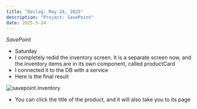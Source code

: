 ```yaml
---
title: "Devlog: May 24, 2025"
description: "Project: SavePoint"
date: 2025-5-24
---
```


*SavePoint*

- Saturday
- I completely redid the inventory screen. It is a separate screen now, and the inventory items are in its own component, called productCard
- I connected it to the DB with a service
- Here is the final result

<img src="/blog/savepointdevlogs/post-20/savepoint-inventory.png" alt="savepoint inventory" style="max-height: 800px; width: auto">

- You can click the title of the product, and it will also take you to its page
